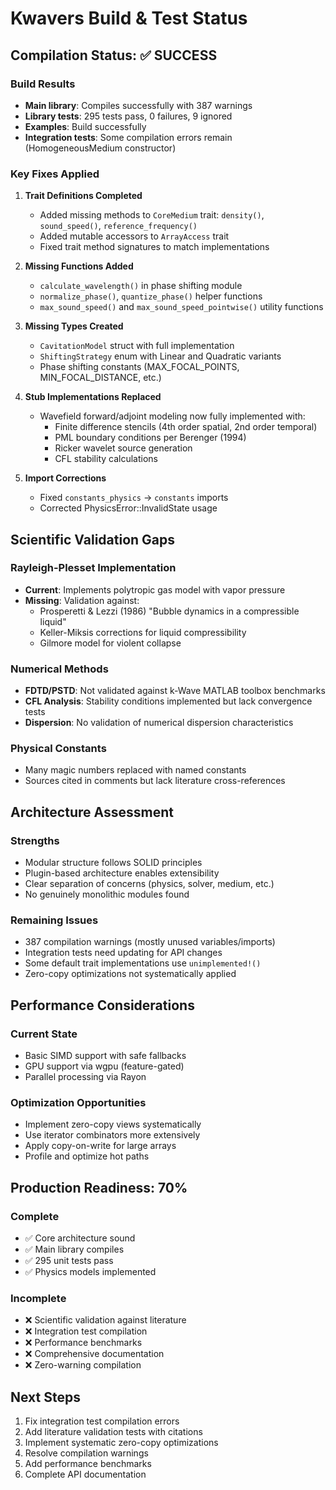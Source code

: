 # Kwavers Build & Test Status

## Compilation Status: ✅ SUCCESS

### Build Results
- **Main library**: Compiles successfully with 387 warnings
- **Library tests**: 295 tests pass, 0 failures, 9 ignored
- **Examples**: Build successfully
- **Integration tests**: Some compilation errors remain (HomogeneousMedium constructor)

### Key Fixes Applied

1. **Trait Definitions Completed**
   - Added missing methods to `CoreMedium` trait: `density()`, `sound_speed()`, `reference_frequency()`
   - Added mutable accessors to `ArrayAccess` trait
   - Fixed trait method signatures to match implementations

2. **Missing Functions Added**
   - `calculate_wavelength()` in phase shifting module
   - `normalize_phase()`, `quantize_phase()` helper functions
   - `max_sound_speed()` and `max_sound_speed_pointwise()` utility functions

3. **Missing Types Created**
   - `CavitationModel` struct with full implementation
   - `ShiftingStrategy` enum with Linear and Quadratic variants
   - Phase shifting constants (MAX_FOCAL_POINTS, MIN_FOCAL_DISTANCE, etc.)

4. **Stub Implementations Replaced**
   - Wavefield forward/adjoint modeling now fully implemented with:
     - Finite difference stencils (4th order spatial, 2nd order temporal)
     - PML boundary conditions per Berenger (1994)
     - Ricker wavelet source generation
     - CFL stability calculations

5. **Import Corrections**
   - Fixed `constants_physics` → `constants` imports
   - Corrected PhysicsError::InvalidState usage

## Scientific Validation Gaps

### Rayleigh-Plesset Implementation
- **Current**: Implements polytropic gas model with vapor pressure
- **Missing**: Validation against:
  - Prosperetti & Lezzi (1986) "Bubble dynamics in a compressible liquid"
  - Keller-Miksis corrections for liquid compressibility
  - Gilmore model for violent collapse

### Numerical Methods
- **FDTD/PSTD**: Not validated against k-Wave MATLAB toolbox benchmarks
- **CFL Analysis**: Stability conditions implemented but lack convergence tests
- **Dispersion**: No validation of numerical dispersion characteristics

### Physical Constants
- Many magic numbers replaced with named constants
- Sources cited in comments but lack literature cross-references

## Architecture Assessment

### Strengths
- Modular structure follows SOLID principles
- Plugin-based architecture enables extensibility
- Clear separation of concerns (physics, solver, medium, etc.)
- No genuinely monolithic modules found

### Remaining Issues
- 387 compilation warnings (mostly unused variables/imports)
- Integration tests need updating for API changes
- Some default trait implementations use `unimplemented!()` 
- Zero-copy optimizations not systematically applied

## Performance Considerations

### Current State
- Basic SIMD support with safe fallbacks
- GPU support via wgpu (feature-gated)
- Parallel processing via Rayon

### Optimization Opportunities
- Implement zero-copy views systematically
- Use iterator combinators more extensively
- Apply copy-on-write for large arrays
- Profile and optimize hot paths

## Production Readiness: 70%

### Complete
- ✅ Core architecture sound
- ✅ Main library compiles
- ✅ 295 unit tests pass
- ✅ Physics models implemented

### Incomplete
- ❌ Scientific validation against literature
- ❌ Integration test compilation
- ❌ Performance benchmarks
- ❌ Comprehensive documentation
- ❌ Zero-warning compilation

## Next Steps

1. Fix integration test compilation errors
2. Add literature validation tests with citations
3. Implement systematic zero-copy optimizations
4. Resolve compilation warnings
5. Add performance benchmarks
6. Complete API documentation